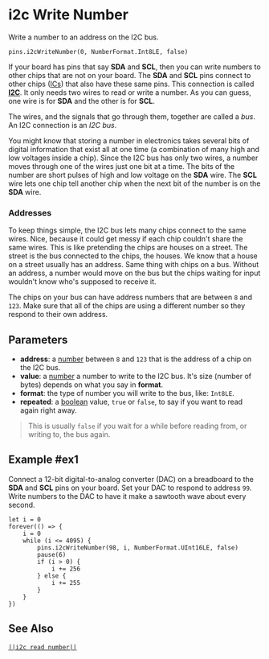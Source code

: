 # i2c Write Number

Write a number to an address on the I2C bus.

```sig
pins.i2cWriteNumber(0, NumberFormat.Int8LE, false)
```

If your board has pins that say **SDA** and **SCL**, then you can write numbers to
other chips that are not on your board. The **SDA** and **SCL** pins connect to other chips
([ICs](https://wikipedia.org/wiki/Integrated_circuit)) that also have these same pins. This connection
is called [**I2C**](https://wikipedia.org/wiki/I2C). It only needs two wires to read or write
a number. As you can guess, one wire is for **SDA** and the other is for **SCL**.

The wires, and the signals that go through them, together are called a _bus_. An I2C connection is
an _I2C bus_.

You might know that storing a number in electronics takes several bits of digital information that exist
all at one time (a combination of many high and low voltages inside a chip). Since the I2C
bus has only two wires, a number moves through one of the wires just one bit at a time. The
bits of the number are short pulses of high and low voltage on the **SDA** wire. The **SCL**
wire lets one chip tell another chip when the next bit of the number is on the **SDA** wire.

### Addresses

To keep things simple, the I2C bus lets many chips connect to the same wires. Nice, because
it could get messy if each chip couldn't share the same wires. This is like pretending the
chips are houses on a street. The street is the bus connected to the chips, the houses. We know that
a house on a street usually has an address. Same thing with chips on a bus. Without an address,
a number would move on the bus but the chips waiting for input wouldn't know who's
supposed to receive it.

The chips on your bus can have address numbers that are between `8` and `123`. Make
sure that all of the chips are using a different number so they respond to their own address.

## Parameters

* **address**: a [number](types/number) between `8` and `123` that is the address of a chip on the I2C bus.
* **value**: a [number](types/number) a number to write to the I2C bus. It's size (number of bytes) depends
on what you say in **format**.
* **format**: the type of number you will write to the bus, like: `Int8LE`.
* **repeated**: a [boolean](/types/boolean) value, `true` or `false`, to say if you want to read
again right away.
>This is usually `false` if you wait for a while before reading from, or writing to, the bus again.


## Example #ex1

Connect a 12-bit digital-to-analog converter (DAC) on a breadboard to the **SDA** and **SCL** pins on your
board. Set your DAC to respond to address `99`. Write numbers to the DAC to have it make a sawtooth wave
about every second.

```blocks
let i = 0
forever(() => {
    i = 0
    while (i <= 4095) {
        pins.i2cWriteNumber(98, i, NumberFormat.UInt16LE, false)
        pause(6)
        if (i > 0) {
            i += 256
        } else {
            i += 255
        }
    }
})
```

## See Also

[``||i2c read number||``](/reference/pins/i2c-read-number)